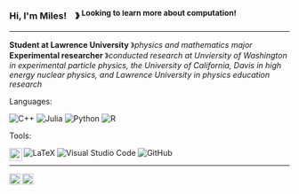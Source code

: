 ### Hi, I'm Miles! &nbsp;&nbsp; &#12299; <sup> Looking to learn more about computation! <sup/>

----
  
**Student at Lawrence University** &#12299;_physics and mathematics major_
<br/>
**Experimental researcher** &#12299;_conducted research at Unviersity of Washington in experimental particle physics, the University of California, Davis in high energy nuclear physics, and Lawrence University in physics education research_

Languages:
  
![C++](https://img.shields.io/badge/c++-%2300599C.svg?style=for-the-badge&logo=c%2B%2B&logoColor=white)
![Julia](https://img.shields.io/badge/-Julia-9558B2?style=for-the-badge&logo=julia&logoColor=white)
![Python](https://img.shields.io/badge/python-3670A0?style=for-the-badge&logo=python&logoColor=ffdd54)
![R](https://img.shields.io/badge/r-%23276DC3.svg?style=for-the-badge&logo=r&logoColor=white)
&nbsp;&nbsp;&nbsp;
  
Tools:
  
![LaTeX](https://img.shields.io/badge/latex-%23008080.svg?style=for-the-badge&logo=latex&logoColor=white)
![Visual Studio Code](https://img.shields.io/badge/Visual%20Studio%20Code-0078d7.svg?style=for-the-badge&logo=visual-studio-code&logoColor=white)
![GitHub](https://img.shields.io/badge/github-%23121011.svg?style=for-the-badge&logo=github&logoColor=white)
<img src="https://root-forum.cern.ch/uploads/default/original/2X/3/3fb82b650635bc6d61461f3c47f41786afad4548.png" align="left"  height="23"/>
&nbsp;&nbsp;&nbsp;

----

<a href="https://www.instagram.com/miles.cb/">
  <img align="left" alt="Miles' Instagram" width="20px" src="https://cdn.jsdelivr.net/npm/simple-icons@v3/icons/instagram.svg" />
</a>
<a href="https://www.linkedin.com/in/miles-cochran-branson-b22b721b1/">
  <img align="left" alt="Miles' LinkedIn" width="20px" src="https://cdn.jsdelivr.net/npm/simple-icons@v3/icons/linkedin.svg" />
</a>

<!---
Modeled off of https://github.com/moertel/moertel
-->
